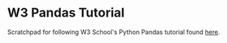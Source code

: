 # W3 Pandas Tutorial  
  
Scratchpad for following W3 School's Python Pandas tutorial found [here](https://www.w3schools.com/python/pandas/).  
